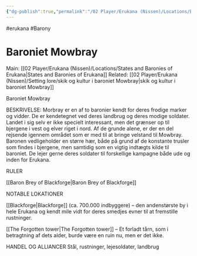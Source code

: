```yaml
---
{"dg-publish":true,"permalink":"/02 Player/Erukana (Nissen)/Locations/Baroniet Mowbray/"}
---
```


#erukana #Barony 

# Baroniet Mowbray
Main: [[02 Player/Erukana (Nissen)/Locations/States and Baronies of Erukana\|States and Baronies of Erukana]]
Related: [[02 Player/Erukana (Nissen)/Setting lore/skik og kultur i baroniet Mowbray\|skik og kultur i baroniet Mowbray]]

Baroniet Mowbray

BESKRIVELSE:
Morbray er en af to baronier kendt for deres frodige marker og vidder. De er kendetegnet ved deres landbrug og deres modige soldater. Landet i sig selv er ikke specielt interessant, men det grænser op til bjergene i vest og elver riget i nord. Af de grunde alene, er der en del rejsende igennem området som er med til at bringe velstand til Mowbray.
Baronen vedligeholder en større hær, både på grund af de konstante trusler som findes i bjergene, men samtidig som en vigtig indtægts kilde til baroniet. De lejer gerne deres soldater til forskellige kampagne både ude og inden for Erukana.

RULER

[[Baron Brey of Blackforge\|Baron Brey of Blackforge]]

NOTABLE LOKATIONER

[[Blackforge\|Blackforge]] (ca. 700.000 indbyggere) – den andenstørste by i hele Erukana og kendt mile vidt for deres smedjes evner til at fremstille rustninger.

[[The Forgotten tower\|The Forgotten tower]] – Et forladt tårn, som i betragtning af dets alder, burde være en ruin nu, men er det ikke.

HANDEL OG ALLIANCER
Stål, rustninger, lejesoldater, landbrug 